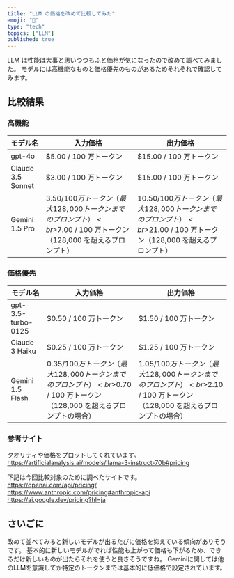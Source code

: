 ```yaml
---
title: "LLM の価格を改めて比較してみた"
emoji: "📜"
type: "tech"
topics: ["LLM"]
published: true
---
```


LLM は性能は大事と思いつつもふと価格が気になったので改めて調べてみました。
モデルには高機能なものと価格優先のものがあるためそれぞれで確認してみます。

## 比較結果

### 高機能

| モデル名 | 入力価格 | 出力価格 |
| --- | --- | --- |
| gpt-4o | $5.00 / 100 万トークン | $15.00 / 100 万トークン |
| Claude 3.5 Sonnet | $3.00 / 100 万トークン | $15.00 / 100 万トークン |
| Gemini 1.5 Pro | $3.50 / 100 万トークン（最大 128,000 トークンまでのプロンプト）<br>$7.00 / 100 万トークン（128,000 を超えるプロンプト） | $10.50 / 100 万トークン（最大 128,000 トークンまでのプロンプト）<br>$21.00 / 100 万トークン（128,000 を超えるプロンプト） |

### 価格優先

| モデル名 | 入力価格 | 出力価格 |
| --- | --- | --- |
| gpt-3.5-turbo-0125 | $0.50 / 100 万トークン | $1.50 / 100 万トークン |
| Claude 3 Haiku | $0.25 / 100 万トークン | $1.25 / 100 万トークン |
| Gemini 1.5 Flash | $0.35 / 100 万トークン（最大 128,000 トークンまでのプロンプト）<br>$0.70 / 100 万トークン（128,000 を超えるプロンプトの場合） | $1.05 / 100 万トークン（最大 128,000 トークンまでのプロンプト）<br>$2.10 / 100 万トークン（128,000 を超えるプロンプトの場合） |

### 参考サイト
クオリティや価格をプロットしてくれています。  
https://artificialanalysis.ai/models/llama-3-instruct-70b#pricing

下記は今回比較対象のために調べたサイトです。  
https://openai.com/api/pricing/  
https://www.anthropic.com/pricing#anthropic-api  
https://ai.google.dev/pricing?hl=ja


## さいごに

改めて並べてみると新しいモデルが出るたびに価格を抑えている傾向がありそうです。
基本的に新しいモデルがでれば性能も上がって価格も下がるため、できるだけ新しいものが出たらそれを使うと良さそうですね。
Geminiに関しては他のLLMを意識してか特定のトークンまでは基本的に低価格で設定されています。